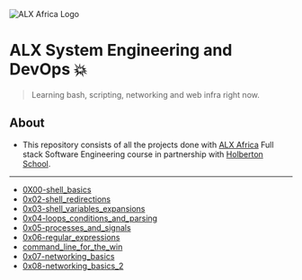 <img src = "https://assets.imaginablefutures.com/media/images/ALX_Logo.max-200x150.png" alt="ALX Africa Logo">


# ALX System Engineering and DevOps 💥

>Learning bash, scripting, networking and web infra right now.

## About

- This repository consists of all the projects done with [ALX Africa](https://www.alxafrica.com/) Full stack Software Engineering course in partnership with [Holberton School](https://www.holbertonschool.com/).

---

* [0X00-shell_basics](./0x00-shell_basics)
* [0x02-shell_redirections](./0x02-shell_redirections)
* [0x03-shell_variables_expansions](./0x03-shell_variables_expansions)
* [0x04-loops_conditions_and_parsing](./0x04-loops_conditions_and_parsing)
* [0x05-processes_and_signals](./0x05-processes_and_signals)
* [0x06-regular_expressions](./0x06-regular_expressions)
* [command_line_for_the_win](./command_line_for_the_win)
* [0x07-networking_basics](./0x07-networking_basics)
* [0x08-networking_basics_2](./0x08-networking_basics_2)
